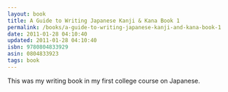 ```yaml
---
layout: book
title: A Guide to Writing Japanese Kanji & Kana Book 1
permalink: /books/a-guide-to-writing-japanese-kanji-and-kana-book-1
date: 2011-01-28 04:10:40
updated: 2011-01-28 04:10:40
isbn: 9780804833929
asin: 0804833923
tags: book
---
```

This was my writing book in my first college course on Japanese.
